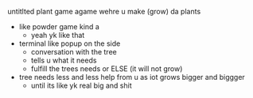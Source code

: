 untitlted plant game
agame wehre u make (grow) da plants


- like powder game kind a
	- yeah yk like that
- terminal like popup on the side
	- conversation with the tree
	- tells u what it needs
	- fulfill the trees needs or ELSE (it will not grow)
- tree needs less and less help from u as iot grows bigger and biggger
	- until its like yk real big and shit
